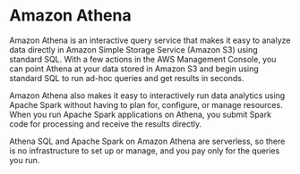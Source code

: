 # Amazon Athena

Amazon Athena is an interactive query service that makes it easy to analyze data directly in Amazon Simple Storage Service (Amazon S3) using standard SQL. With a few actions in the AWS Management Console, you can point Athena at your data stored in Amazon S3 and begin using standard SQL to run ad-hoc queries and get results in seconds.

Amazon Athena also makes it easy to interactively run data analytics using Apache Spark without having to plan for, configure, or manage resources. When you run Apache Spark applications on Athena, you submit Spark code for processing and receive the results directly.

Athena SQL and Apache Spark on Amazon Athena are serverless, so there is no infrastructure to set up or manage, and you pay only for the queries you run.
